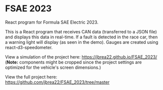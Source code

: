 # FSAE 2023
React program for Formula SAE Electric 2023.

This is a React program that receives CAN data (transferred to a JSON file) and displays this data in real-time. If a fault is detected in the race car, then a warning light will display (as seen in the demo). Gauges are created using react-d3-speedometer.

View a simulation of the project here: https://jbrea22.github.io/FSAE_2023/
(**Note:** components might be cropped since the project settings are optimized for the vehicle's screen dimensions.)

View the full project here: https://github.com/jbrea22/FSAE_2023/tree/master

